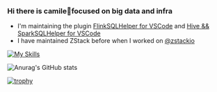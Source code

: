 ### Hi there is camile👋focused on big data and infra
- I'm maintaining the plugin [FlinkSQLHelper for VSCode](https://github.com/camilesing/Flink-SQL-Helper-VSCode) and [Hive && SparkSQLHelper for VSCode](https://github.com/camilesing/Hive-Spark-SQL-Helper-VSCode)
- I have maintained ZStack before when I worked on [@zstackio](https://github.com/zstackio)

[![My Skills](https://skillicons.dev/icons?i=java,go,kotlin,ts,py,rust&perline=10)](https://skillicons.dev)
 


![Anurag's GitHub stats](https://github-readme-stats.vercel.app/api?username=camilesing&count_private=true&theme=vue&show_icons=true)



[![trophy](https://github-profile-trophy.vercel.app/?username=camilesing)](https://github.com/ryo-ma/github-profile-trophy&count_private=true)

<!--
**camilesing/camilesing** is a ✨ _special_ ✨ repository because its `README.md` (this file) appears on your GitHub profile.

Here are some ideas to get you started:

- 🔭 I’m currently working on ...
- 🌱 I’m currently learning ...
- 👯 I’m looking to collaborate on ...
- 🤔 I’m looking for help with ...
- 💬 Ask me about ...
- 📫 How to reach me: ...
- 😄 Pronouns: ...
- ⚡ Fun fact: ...
-->

